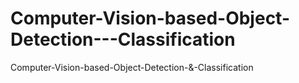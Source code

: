 # Computer-Vision-based-Object-Detection---Classification
Computer-Vision-based-Object-Detection-&amp;-Classification
